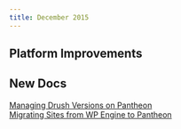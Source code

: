```yaml
---
title: December 2015
---
```


## Platform Improvements


## New Docs

[Managing Drush Versions on Pantheon](/docs/drush-versions/)  
[Migrating Sites from WP Engine to Pantheon](/docs/migrating-from-wpengine/)
